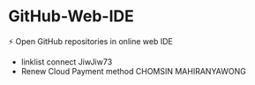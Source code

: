 # GitHub-Web-IDE
⚡ Open GitHub repositories in online web IDE
- linklist connect JiwJiw73
- Renew Cloud Payment method CHOMSIN MAHIRANYAWONG

